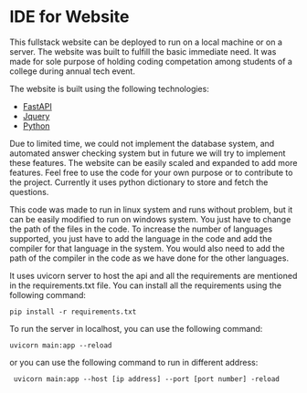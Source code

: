 # IDE for Website
This fullstack website can be deployed to run on a local machine or on a server. The website was built to fulfill the basic immediate need. It was made for sole purpose of holding coding competation among students of a college during annual tech event. 

The website is built using the following technologies:
- [FastAPI](https://fastapi.tiangolo.com/)
- [Jquery](https://jquery.com/)
- [Python](https://www.python.org/)

Due to limited time, we could not implement the database system, and automated answer checking system but in future we will try to implement these features. The website can be easily scaled and expanded to add more features. Feel free to use the code for your own purpose or to contribute to the project. Currently it uses python dictionary to store and fetch the questions.

This code was made to run in linux system and runs without problem, but it can be easily modified to run on windows system. You just have to change the path of the files in the code. To increase the number of languages supported, you just have to add the language in the code and add the compiler for that language in the system. You would also need to add the path of the compiler in the code as we have done for the other languages.

It uses uvicorn server to host the api and all the requirements are mentioned in the requirements.txt file. You can install all the requirements using the following command:

``` pip install -r requirements.txt ```

To run the server in localhost, you can use the following command:

``` uvicorn main:app --reload ```

or you can use  the following command to run in different address:

``` uvicorn main:app --host [ip address] --port [port number] -reload```

